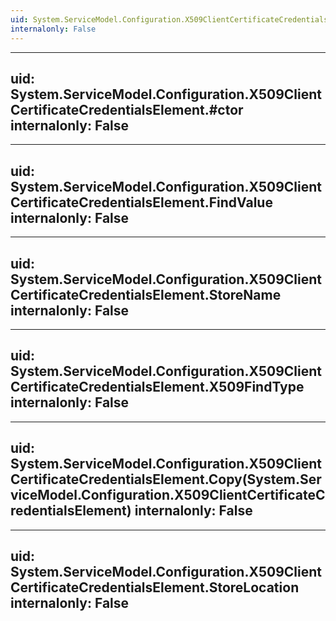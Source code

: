 ```yaml
---
uid: System.ServiceModel.Configuration.X509ClientCertificateCredentialsElement
internalonly: False
---
```


---
uid: System.ServiceModel.Configuration.X509ClientCertificateCredentialsElement.#ctor
internalonly: False
---

---
uid: System.ServiceModel.Configuration.X509ClientCertificateCredentialsElement.FindValue
internalonly: False
---

---
uid: System.ServiceModel.Configuration.X509ClientCertificateCredentialsElement.StoreName
internalonly: False
---

---
uid: System.ServiceModel.Configuration.X509ClientCertificateCredentialsElement.X509FindType
internalonly: False
---

---
uid: System.ServiceModel.Configuration.X509ClientCertificateCredentialsElement.Copy(System.ServiceModel.Configuration.X509ClientCertificateCredentialsElement)
internalonly: False
---

---
uid: System.ServiceModel.Configuration.X509ClientCertificateCredentialsElement.StoreLocation
internalonly: False
---
